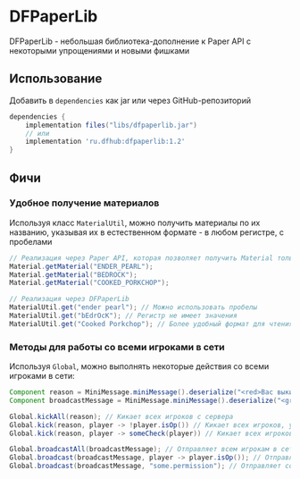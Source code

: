 # DFPaperLib
DFPaperLib - небольшая библиотека-дополнение к Paper API с некоторыми упрощениями и новыми фишками

## Использование
Добавить в `dependencies` как jar или через GitHub-репозиторий
```groovy
dependencies {
    implementation files("libs/dfpaperlib.jar")
    // или
    implementation 'ru.dfhub:dfpaperlib:1.2'
}
```

## Фичи
### Удобное получение материалов
Используя класс `MaterialUtil`, можно получить материалы по их названию, указывая их в естественном формате - в любом регистре, с пробелами
```java
// Реализация через Paper API, которая позволяет получить Material только в том случае, если название указано в приведённом ниже формате
Material.getMaterial("ENDER_PEARL");
Material.getMaterial("BEDROCK");
Material.getMaterial("COOKED_PORKCHOP");

// Реализация через DFPaperLib
MaterialUtil.get("ender pearl"); // Можно использовать пробелы
MaterialUtil.get("bEdrOcK"); // Регистр не имеет значения
MaterialUtil.get("Cooked Porkchop"); // Более удобный формат для чтения
```

### Методы для работы со всеми игроками в сети
Используя `Global`, можно выполнять некоторые действия со всеми игроками в сети:

```java
Component reason = MiniMessage.miniMessage().deserialize("<red>Вас выкинули с сервера!</red>");
Component broadcastMessage = MiniMessage.miniMessage().deserialize("<green>Powered by <yellow>DFPaperLib</yellow>!</green>");

Global.kickAll(reason); // Кикает всех игроков с сервера
Global.kick(reason, player -> !player.isOp()) // Кикает всех игроков, у которых нет роли оператора
Global.kick(reason, player -> someCheck(player)) // Кикает всех игроков по определенному условию

Global.broadcastAll(broadcastMessage); // Отправляет всем игрокам в сети сообщение
Global.broadcast(broadcastMessage, player -> player.isOp()); // Отправляет всем игрокам в сети сообщение, у которых есть роли оператора
Global.broadcast(broadcastMessage, "some.permission"); // Отправляет сообщение всем игрокам, у которых есть пермишен "some.permission"
```